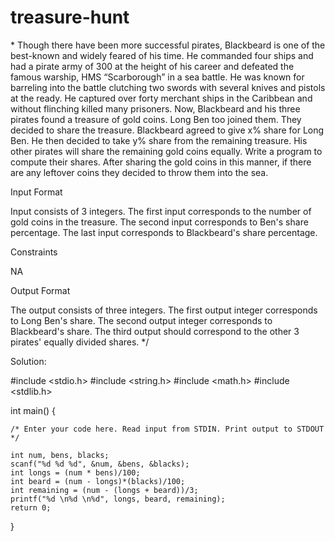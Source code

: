 # treasure-hunt
\* Though there have been more successful pirates, Blackbeard is one of the best-known and widely feared of his time. He commanded four ships and had a pirate army of 300 at the height of his career and defeated the famous warship, HMS “Scarborough” in a sea battle. He was known for barreling into the battle clutching two swords with several knives and pistols at the ready. He captured over forty merchant ships in the Caribbean and without flinching killed many prisoners. Now, Blackbeard and his three pirates found a treasure of gold coins. Long Ben too joined them. They decided to share the treasure. Blackbeard agreed to give x% share for Long Ben. He then decided to take y% share from the remaining treasure. His other pirates will share the remaining gold coins equally. Write a program to compute their shares. After sharing the gold coins in this manner, if there are any leftover coins they decided to throw them into the sea.

Input Format

Input consists of 3 integers. The first input corresponds to the number of gold coins in the treasure. The second input corresponds to Ben's share percentage. The last input corresponds to Blackbeard's share percentage.

Constraints

NA

Output Format

The output consists of three integers. The first output integer corresponds to Long Ben's share. The second output integer corresponds to Blackbeard's share. The third output should correspond to the other 3 pirates' equally divided shares. */


Solution:

#include <stdio.h>
#include <string.h>
#include <math.h>
#include <stdlib.h>

int main() {

    /* Enter your code here. Read input from STDIN. Print output to STDOUT */ 
    
    int num, bens, blacks;
    scanf("%d %d %d", &num, &bens, &blacks);
    int longs = (num * bens)/100;
    int beard = (num - longs)*(blacks)/100;
    int remaining = (num - (longs + beard))/3;
    printf("%d \n%d \n%d", longs, beard, remaining);
    return 0;
}
